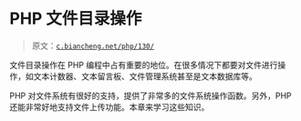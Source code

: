 # PHP 文件目录操作

> 原文：[`c.biancheng.net/php/130/`](http://c.biancheng.net/php/130/)

文件目录操作在 PHP 编程中占有重要的地位。在很多情况下都要对文件进行操作，如文本计数器、文本留言板、文件管理系统甚至是文本数据库等。

PHP 对文件系统有很好的支持，提供了非常多的文件系统操作函数。另外，PHP 还能非常好地支持文件上传功能。本章来学习这些知识。
